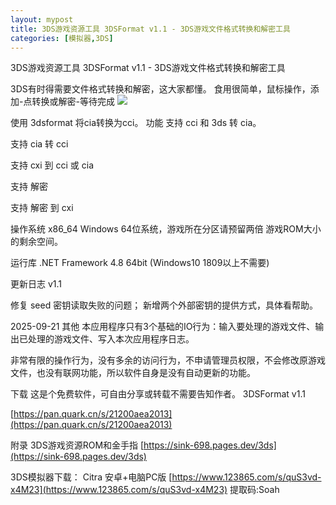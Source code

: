 ```yaml
---
layout: mypost
title: 3DS游戏资源工具 3DSFormat v1.1 - 3DS游戏文件格式转换和解密工具
categories: [模拟器,3DS]
---
```



3DS游戏资源工具 3DSFormat v1.1 - 3DS游戏文件格式转换和解密工具                                                   

3DS有时得需要文件格式转换和解密，这大家都懂。
食用很简单，鼠标操作，添加-点转换或解密-等待完成
![](https://s2.loli.net/2025/09/28/dfC5FopAmqSsQ26.png)

使用 3dsformat 将cia转换为cci。
功能
支持 cci 和 3ds 转 cia。

支持 cia 转 cci

支持 cxi 到 cci 或 cia

支持 解密

支持 解密 到 cxi

操作系统
x86_64 Windows 64位系统，游戏所在分区请预留两倍 游戏ROM大小 的剩余空间。

运行库
.NET Framework 4.8 64bit (Windows10 1809以上不需要)

更新日志
v1.1

修复 seed 密钥读取失败的问题；
新增两个外部密钥的提供方式，具体看帮助。

2025-09-21
其他
本应用程序只有3个基础的IO行为：输入要处理的游戏文件、输出已处理的游戏文件、写入本次应用程序日志。

非常有限的操作行为，没有多余的访问行为，不申请管理员权限，不会修改原游戏文件，也没有联网功能，所以软件自身是没有自动更新的功能。

下载
这是个免费软件，可自由分享或转载不需要告知作者。
3DSFormat v1.1

[https://pan.quark.cn/s/21200aea2013](https://pan.quark.cn/s/21200aea2013)

附录
3DS游戏资源ROM和金手指
[https://sink-698.pages.dev/3ds](https://sink-698.pages.dev/3ds)

3DS模拟器下载： Citra 安卓+电脑PC版
[https://www.123865.com/s/quS3vd-x4M23](https://www.123865.com/s/quS3vd-x4M23)
提取码:Soah
